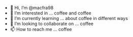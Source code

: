 - 👋 Hi, I’m @macfra98
- 👀 I’m interested in ... coffee and coffee  
- 🌱 I’m currently learning ... about coffee in different ways
- 💞️ I’m looking to collaborate on ... coffee
- 📫 How to reach me ... coffee

<!---
macfra98/macfra98 is a ✨ special ✨ repository because its `README.md` (this file) appears on your GitHub profile.
You can click the Preview link to take a look at your changes.
--->
